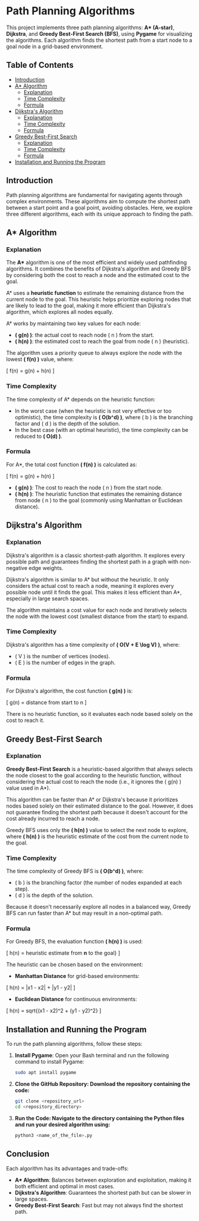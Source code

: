 # Path Planning Algorithms

This project implements three path planning algorithms: **A\* (A-star)**, **Dijkstra**, and **Greedy Best-First Search (BFS)**, using **Pygame** for visualizing the algorithms. Each algorithm finds the shortest path from a start node to a goal node in a grid-based environment.

## Table of Contents
- [Introduction](#introduction)
- [A\* Algorithm](#a-algorithm)
  - [Explanation](#explanation-1)
  - [Time Complexity](#time-complexity)
  - [Formula](#formula)
- [Dijkstra's Algorithm](#dijkstras-algorithm)
  - [Explanation](#explanation-2)
  - [Time Complexity](#time-complexity-1)
  - [Formula](#formula-1)
- [Greedy Best-First Search](#greedy-best-first-search)
  - [Explanation](#explanation-3)
  - [Time Complexity](#time-complexity-2)
  - [Formula](#formula-2)
- [Installation and Running the Program](#installation-and-running-the-program)

## Introduction
Path planning algorithms are fundamental for navigating agents through complex environments. These algorithms aim to compute the shortest path between a start point and a goal point, avoiding obstacles. Here, we explore three different algorithms, each with its unique approach to finding the path.

## A* Algorithm

### Explanation
The **A\*** algorithm is one of the most efficient and widely used pathfinding algorithms. It combines the benefits of Dijkstra's algorithm and Greedy BFS by considering both the cost to reach a node and the estimated cost to the goal.

A\* uses a **heuristic function** to estimate the remaining distance from the current node to the goal. This heuristic helps prioritize exploring nodes that are likely to lead to the goal, making it more efficient than Dijkstra's algorithm, which explores all nodes equally.

A\* works by maintaining two key values for each node:
- **\( g(n) \)**: the actual cost to reach node \( n \) from the start.
- **\( h(n) \)**: the estimated cost to reach the goal from node \( n \) (heuristic).

The algorithm uses a priority queue to always explore the node with the lowest **\( f(n) \)** value, where:

\[
f(n) = g(n) + h(n)
\]

### Time Complexity
The time complexity of A\* depends on the heuristic function:
- In the worst case (when the heuristic is not very effective or too optimistic), the time complexity is **\( O(b^d) \)**, where \( b \) is the branching factor and \( d \) is the depth of the solution.
- In the best case (with an optimal heuristic), the time complexity can be reduced to **\( O(d) \)**.

### Formula
For A\*, the total cost function **\( f(n) \)** is calculated as:

\[
f(n) = g(n) + h(n)
\]

- **\( g(n) \)**: The cost to reach the node \( n \) from the start node.
- **\( h(n) \)**: The heuristic function that estimates the remaining distance from node \( n \) to the goal (commonly using Manhattan or Euclidean distance).

## Dijkstra's Algorithm

### Explanation
Dijkstra's algorithm is a classic shortest-path algorithm. It explores every possible path and guarantees finding the shortest path in a graph with non-negative edge weights.

Dijkstra's algorithm is similar to A\* but without the heuristic. It only considers the actual cost to reach a node, meaning it explores every possible node until it finds the goal. This makes it less efficient than A\*, especially in large search spaces.

The algorithm maintains a cost value for each node and iteratively selects the node with the lowest cost (smallest distance from the start) to expand.

### Time Complexity
Dijkstra's algorithm has a time complexity of **\( O(V + E \log V) \)**, where:
- \( V \) is the number of vertices (nodes).
- \( E \) is the number of edges in the graph.

### Formula
For Dijkstra's algorithm, the cost function **\( g(n) \)** is:

\[
g(n) = distance from start to n
\]

There is no heuristic function, so it evaluates each node based solely on the cost to reach it.

## Greedy Best-First Search

### Explanation
**Greedy Best-First Search** is a heuristic-based algorithm that always selects the node closest to the goal according to the heuristic function, without considering the actual cost to reach the node (i.e., it ignores the \( g(n) \) value used in A\*).

This algorithm can be faster than A\* or Dijkstra's because it prioritizes nodes based solely on their estimated distance to the goal. However, it does not guarantee finding the shortest path because it doesn't account for the cost already incurred to reach a node.

Greedy BFS uses only the **\( h(n) \)** value to select the next node to explore, where **\( h(n) \)** is the heuristic estimate of the cost from the current node to the goal.

### Time Complexity
The time complexity of Greedy BFS is **\( O(b^d) \)**, where:
- \( b \) is the branching factor (the number of nodes expanded at each step).
- \( d \) is the depth of the solution.

Because it doesn't necessarily explore all nodes in a balanced way, Greedy BFS can run faster than A\* but may result in a non-optimal path.

### Formula
For Greedy BFS, the evaluation function **\( h(n) \)** is used:

\[
h(n) = heuristic estimate from **n** to the goal}
\]

The heuristic can be chosen based on the environment:
- **Manhattan Distance** for grid-based environments:
  
\[
h(n) = |x1 - x2| + |y1 - y2|
\]

- **Euclidean Distance** for continuous environments:

\[
h(n) = sqrt{(x1 - x2)^2 + (y1 - y2)^2}
\]

## Installation and Running the Program
To run the path planning algorithms, follow these steps:

1. **Install Pygame**:
   Open your Bash terminal and run the following command to install Pygame:

   ```bash
   sudo apt install pygame

2. **Clone the GitHub Repository: Download the repository containing the code:**
   ```bash 
   git clone <repository_url>
   cd <repository_directory>

3. **Run the Code: Navigate to the directory containing the Python files and run your desired algorithm using:**
   ```bash
   python3 <name_of_the_file>.py

## Conclusion
Each algorithm has its advantages and trade-offs:
- **A\* Algorithm**: Balances between exploration and exploitation, making it both efficient and optimal in most cases.
- **Dijkstra's Algorithm**: Guarantees the shortest path but can be slower in large spaces.
- **Greedy Best-First Search**: Fast but may not always find the shortest path.

